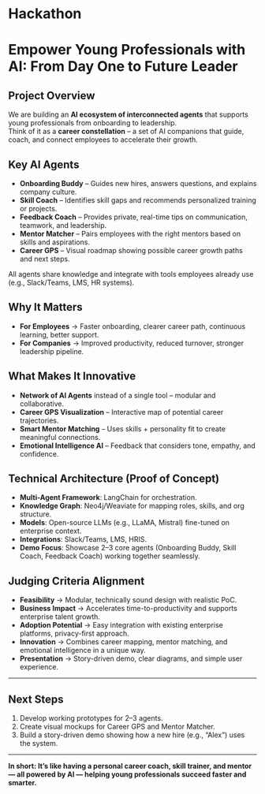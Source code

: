# Hackathon

# Empower Young Professionals with AI: From Day One to Future Leader

## Project Overview
We are building an **AI ecosystem of interconnected agents** that supports young professionals from onboarding to leadership.  
Think of it as a **career constellation** – a set of AI companions that guide, coach, and connect employees to accelerate their growth.

## Key AI Agents
- **Onboarding Buddy** – Guides new hires, answers questions, and explains company culture.  
- **Skill Coach** – Identifies skill gaps and recommends personalized training or projects.  
- **Feedback Coach** – Provides private, real-time tips on communication, teamwork, and leadership.  
- **Mentor Matcher** – Pairs employees with the right mentors based on skills and aspirations.  
- **Career GPS** – Visual roadmap showing possible career growth paths and next steps.  

All agents share knowledge and integrate with tools employees already use (e.g., Slack/Teams, LMS, HR systems).

## Why It Matters
- **For Employees** → Faster onboarding, clearer career path, continuous learning, better support.  
- **For Companies** → Improved productivity, reduced turnover, stronger leadership pipeline.  

## What Makes It Innovative
- **Network of AI Agents** instead of a single tool – modular and collaborative.  
- **Career GPS Visualization** – Interactive map of potential career trajectories.  
- **Smart Mentor Matching** – Uses skills + personality fit to create meaningful connections.  
- **Emotional Intelligence AI** – Feedback that considers tone, empathy, and confidence.  

## Technical Architecture (Proof of Concept)
- **Multi-Agent Framework**: LangChain for orchestration.  
- **Knowledge Graph**: Neo4j/Weaviate for mapping roles, skills, and org structure.  
- **Models**: Open-source LLMs (e.g., LLaMA, Mistral) fine-tuned on enterprise context.  
- **Integrations**: Slack/Teams, LMS, HRIS.  
- **Demo Focus**: Showcase 2–3 core agents (Onboarding Buddy, Skill Coach, Feedback Coach) working together seamlessly.  

## Judging Criteria Alignment
- **Feasibility** → Modular, technically sound design with realistic PoC.  
- **Business Impact** → Accelerates time-to-productivity and supports enterprise talent growth.  
- **Adoption Potential** → Easy integration with existing enterprise platforms, privacy-first approach.  
- **Innovation** → Combines career mapping, mentor matching, and emotional intelligence in a unique way.  
- **Presentation** → Story-driven demo, clear diagrams, and simple user experience.  

---

## Next Steps
1. Develop working prototypes for 2–3 agents.  
2. Create visual mockups for Career GPS and Mentor Matcher.  
3. Build a story-driven demo showing how a new hire (e.g., “Alex”) uses the system.  

---
**In short: It’s like having a personal career coach, skill trainer, and mentor — all powered by AI — helping young professionals succeed faster and smarter.**
